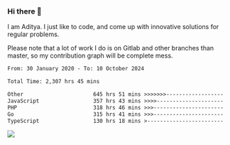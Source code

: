 ### Hi there 👋

I am Aditya. I just like to code, and come up with innovative solutions for regular problems.

Please note that a lot of work I do is on Gitlab and other branches than master, so my contribution graph will be complete mess.

<!--START_SECTION:waka-->

```txt
From: 30 January 2020 - To: 10 October 2024

Total Time: 2,307 hrs 45 mins

Other                      645 hrs 51 mins >>>>>>>------------------   27.99 %
JavaScript                 357 hrs 43 mins >>>>---------------------   15.50 %
PHP                        318 hrs 46 mins >>>----------------------   13.81 %
Go                         315 hrs 41 mins >>>----------------------   13.68 %
TypeScript                 130 hrs 18 mins >------------------------   05.65 %
```

<!--END_SECTION:waka-->

![](https://komarev.com/ghpvc/?username=BrainBuzzer)
